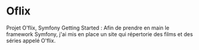 # Oflix
Projet O'flix, Symfony Getting Started : Afin de prendre en main le framework Symfony, j'ai mis en place un site qui répertorie des films et des séries appelé O'flix.
